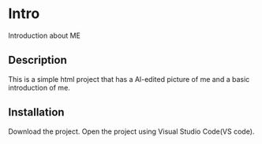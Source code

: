 # Intro
 Introduction about ME

## Description
This is a simple html project that has a Al-edited picture of me and a basic introduction of me.

## Installation
Download the project.
Open the project using Visual Studio Code(VS code).

